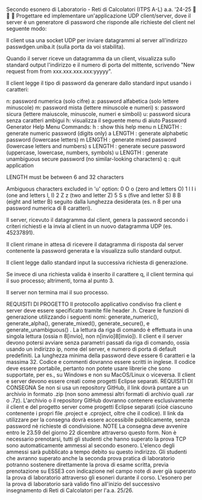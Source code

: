 Secondo esonero di Laboratorio - Reti di Calcolatori (ITPS A-L) a.a. '24-25 🎅 🎄 🎁
Progettare ed implementare un'applicazione UDP client/server, dove il server è un generatore di password che risponde alle richieste del client nel seguente modo:

Il client usa una socket UDP per inviare datagrammi al server all'indirizzo passwdgen.uniba.it (sulla porta da voi stabilita).

Quando il server riceve un datagramma da un client, visualizza sullo standard output l'indirizzo e il numero di porta del mittente, scrivendo "New request from from xxx.xxx.xxx.xxx:yyyyy".

Il client legge il tipo di password da generare dallo standard input usando i caratteri:

n: password numerica (solo cifre)
a: password alfabetica (solo lettere minuscole)
m: password mista (lettere minuscole e numeri)
s: password sicura (lettere maiuscole, minuscole, numeri e simboli)
u: password sicura senza caratteri ambigui
h: visualizza il seguente menu di aiuto
 Password Generator Help Menu
 Commands:
 h        : show this help menu
 n LENGTH : generate numeric password (digits only)
 a LENGTH : generate alphabetic password (lowercase letters)
 m LENGTH : generate mixed password (lowercase letters and numbers)
 s LENGTH : generate secure password (uppercase, lowercase, numbers, symbols)
 u LENGTH : generate unambiguous secure password (no similar-looking characters)
 q        : quit application

 LENGTH must be between 6 and 32 characters

 Ambiguous characters excluded in 'u' option:
 0 O o (zero and letters O)
 1 l I i (one and letters l, I)
 2 Z z (two and letter Z)
 5 S s (five and letter S)
 8 B (eight and letter B)
seguito dalla lunghezza desiderata (es. n 8 per una password numerica di 8 caratteri).

Il server, ricevuto il datagramma dal client, genera la password secondo i criteri richiesti e la invia al client in un nuovo datagramma UDP (es. 45237891).

Il client rimane in attesa di ricevere il datagramma di risposta dal server contenente la password generata e la visualizza sullo standard output.

Il client legge dallo standard input la successiva richiesta di generazione.

Se invece di una richiesta valida è inserito il carattere q, il client termina qui il suo processo; altrimenti, torna al punto 3.

Il server non termina mai il suo processo.

REQUISITI DI PROGETTO
Il protocollo applicativo condiviso fra client e server deve essere specificato tramite file header .h.
Creare le funzioni di generazione utilizzando i seguenti nomi: generate_numeric(), generate_alpha(), generate_mixed(), generate_secure(), e generate_unambiguous() .
La lettura da riga di comando è effettuata in una singola lettura (ossia n 8[invio], non n[invio]8[invio]).
Il client e il server devono potersi avviare senza parametri passati da riga di comando, ossia usando un indirizzo ip, nome del server, e numero di porta di default predefiniti.
La lunghezza minima della password deve essere 6 caratteri e la massima 32.
Codice e commenti dovranno essere scritti in inglese.
Il codice deve essere portabile, pertanto non potete usare librerie che sono supportate, per es., su Windows e non su MacOS/Linux o viceversa.
Il client e server devono essere creati come progetti Eclipse separati.
REQUISITI DI CONSEGNA
Se non si usa un repository GitHub, il link dovrà puntare a un archivio in formato .zip (non sono ammessi altri formati di archivio quali .rar o .7z).
L'archivio o il repository GitHub dovranno contenere esclusivamente il client e del progetto server come progetti Eclipse separati (cioè ciascuno contenente i propri file .project e .cproject, oltre che il codice).
Il link da utilizzare per la consegna dovrà essere accessibile pubblicamente, senza password nè richieste di condivisione.
NOTE
La consegna deve avvenire entro le 23.59 del giorno 22 dicembre attraverso questo form.
Non è necessario prenotarsi, tutti gli studenti che hanno superato la prova TCP sono automaticamente ammessi al secondo esonero.
L'elenco degli ammessi sarà pubblicato a tempo debito su questo indirizzo.
Gli studenti che avranno superato anche la seconda prova pratica di laboratorio potranno sostenere direttamente la prova di esame scritta, previa prenotazione su ESSE3 con indicazione nel campo note di aver già superato la prova di laboratorio attraverso gli esoneri durante il corso.
L'esonero per la prova di laboratorio sarà valido fino all'inizio del successivo insegnamento di Reti di Calcolatori per l'a.a. 25/26.
